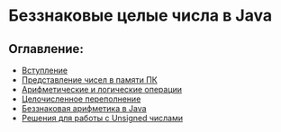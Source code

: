 Беззнаковые целые числа в Java
==============================

Оглавление:
----------

* [Вступление](unsigned-java-numbers.md)
* [Представление чисел в памяти ПК](numbers-in-memory.md)
* [Арифметические и логические операции](numbers-operations.md )
* [Целочисленное переполнение](integer-overflow.md)
* [Беззнаковая арифметика в Java](unsigned-arithmetics-java.md)
* [Решения для работы с Unsigned числами](unsigned-libraries-java.md)
